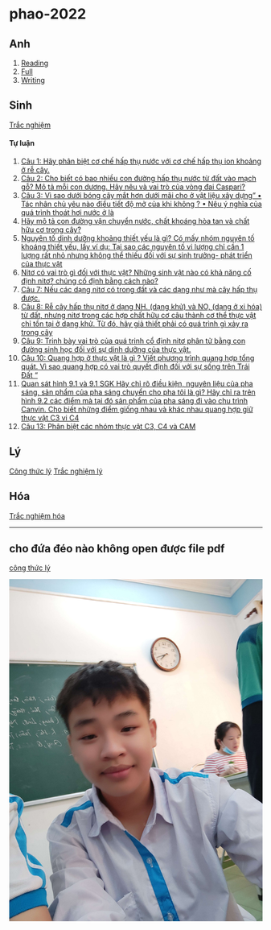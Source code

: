 # phao-2022


## Anh
1. [Reading](anh.md#reading)
2. [Full](anh.md#full)
3. [Writing](anh.md#writing)
## Sinh
[Trắc nghiệm](http://phao.qminh.xyz/tracnghiem.html?file=sinh&split=C%C3%A2u)

#### Tự luận

1. [Câu 1: Hãy phân biệt cơ chế hấp thụ nước với cơ chế hấp thụ ion khoảng ở rễ cây.](https://phao.qminh.xyz/sinh#c%C3%A2u-1-h%C3%A3y-ph%C3%A2n-bi%E1%BB%87t-c%C6%A1-ch%E1%BA%BF-h%E1%BA%A5p-th%E1%BB%A5-n%C6%B0%E1%BB%9Bc-v%E1%BB%9Bi-c%C6%A1-ch%E1%BA%BF-h%E1%BA%A5p-th%E1%BB%A5-ion-kho%E1%BA%A3ng-%E1%BB%9F-r%E1%BB%85-c%C3%A2y)
2. [Câu 2: Cho biết có bao nhiều con đường hấp thụ nước từ đất vào mạch gỗ? Mô tả mỗi con dương. Hãy nêu và vai trò của vòng đai Caspari?](https://phao.qminh.xyz/sinh#c%C3%A2u-2-cho-bi%E1%BA%BFt-c%C3%B3-bao-nhi%E1%BB%81u-con-%C4%91%C6%B0%E1%BB%9Dng-h%E1%BA%A5p-th%E1%BB%A5-n%C6%B0%E1%BB%9Bc-t%E1%BB%AB-%C4%91%E1%BA%A5t-v%C3%A0o-m%E1%BA%A1ch-g%E1%BB%97-m%C3%B4-t%E1%BA%A3-m%E1%BB%97i-con-d%C6%B0%C6%A1ng-h%C3%A3y-n%C3%AAu-v%C3%A0-vai-tr%C3%B2-c%E1%BB%A7a-v%C3%B2ng-%C4%91ai-caspari)
3. [Câu 3: Vì sao dưới bóng cây mắt hơn dưới mãi cho ở vật liệu xây dựng”
• Tác nhân chủ yêu nào điều tiết độ mở của khi không ?
• Nêu ý nghĩa của quá trình thoát hơi nước ở là](https://phao.qminh.xyz/sinh#c%C3%A2u-3-v%C3%AC-sao-d%C6%B0%E1%BB%9Bi-b%C3%B3ng-c%C3%A2y-m%E1%BA%AFt-h%C6%A1n-d%C6%B0%E1%BB%9Bi-m%C3%A3i-cho-%E1%BB%9F-v%E1%BA%ADt-li%E1%BB%87u-x%C3%A2y-d%E1%BB%B1ng)
4. [Hãy mô tả con đường vận chuyển nước, chất khoáng hòa tan và chất hữu cơ trong cây?](https://phao.qminh.xyz/sinh#c%C3%A2u-4-h%C3%A3y-m%C3%B4-t%E1%BA%A3-con-%C4%91%C6%B0%E1%BB%9Dng-v%E1%BA%ADn-chuy%E1%BB%83n-n%C6%B0%E1%BB%9Bc-ch%E1%BA%A5t-kho%C3%A1ng-h%C3%B2a-tan-v%C3%A0-ch%E1%BA%A5t-h%E1%BB%AFu-c%C6%A1-trong-c%C3%A2y)
5. [Nguyên tố dinh dưỡng khoảng thiết yếu là gì? Có mấy nhóm nguyên tố khoáng thiết yếu, lấy ví dụ:
Tại sao các nguyên tố vi lượng chỉ cần 1 lượng rất nhỏ nhưng không thể thiếu đối với sự sinh trưởng- phát triển của thực vật](https://phao.qminh.xyz/sinh#c%C3%A2u-5-nguy%C3%AAn-t%E1%BB%91-dinh-d%C6%B0%E1%BB%A1ng-kho%E1%BA%A3ng-thi%E1%BA%BFt-y%E1%BA%BFu-l%C3%A0-g%C3%AC-c%C3%B3-m%E1%BA%A5y-nh%C3%B3m-nguy%C3%AAn-t%E1%BB%91-kho%C3%A1ng-thi%E1%BA%BFt-y%E1%BA%BFu-l%E1%BA%A5y-v%C3%AD-d%E1%BB%A5)
6. [Nitơ có vai trò gì đối với thực vật? Những sinh vật nào có khả năng cố định nitơ? chúng cố định bằng cách nào?](https://phao.qminh.xyz/sinh#c%C3%A2u-6-nit%C6%A1-c%C3%B3-vai-tr%C3%B2-g%C3%AC-%C4%91%E1%BB%91i-v%E1%BB%9Bi-th%E1%BB%B1c-v%E1%BA%ADt-nh%E1%BB%AFng-sinh-v%E1%BA%ADt-n%C3%A0o-c%C3%B3-kh%E1%BA%A3-n%C4%83ng-c%E1%BB%91-%C4%91%E1%BB%8Bnh-nit%C6%A1-ch%C3%BAng-c%E1%BB%91-%C4%91%E1%BB%8Bnh-b%E1%BA%B1ng-c%C3%A1ch-n%C3%A0o)
7. [Câu 7: Nếu các dạng nitơ có trong đất và các dạng như mà cây hấp thụ được.](https://phao.qminh.xyz/sinh#c%C3%A2u-7-n%E1%BA%BFu-c%C3%A1c-d%E1%BA%A1ng-nit%C6%A1-c%C3%B3-trong-%C4%91%E1%BA%A5t-v%C3%A0-c%C3%A1c-d%E1%BA%A1ng-nh%C6%B0-m%C3%A0-c%C3%A2y-h%E1%BA%A5p-th%E1%BB%A5-%C4%91%C6%B0%E1%BB%A3c)
8. [Câu 8: Rễ cây hấp thụ nitơ ở dạng NH. (dạng khử) và NO, (dạng ở xi hóa) từ đất, nhưng nitơ trong các hợp chất hữu cơ câu thành cơ thể thực vật chỉ tồn tại ở dạng khử. Từ đó, hãy giả thiết phải có quá trình gì xảy ra trong cây](https://phao.qminh.xyz/sinh#c%C3%A2u-8-r%E1%BB%85-c%C3%A2y-h%E1%BA%A5p-th%E1%BB%A5-nit%C6%A1-%E1%BB%9F-d%E1%BA%A1ng-nh-d%E1%BA%A1ng-kh%E1%BB%AD-v%C3%A0-no-d%E1%BA%A1ng-%E1%BB%9F-xi-h%C3%B3a-t%E1%BB%AB-%C4%91%E1%BA%A5t-nh%C6%B0ng-nit%C6%A1-trong-c%C3%A1c-h%E1%BB%A3p-ch%E1%BA%A5t-h%E1%BB%AFu-c%C6%A1-c%C3%A2u-th%C3%A0nh-c%C6%A1-th%E1%BB%83-th%E1%BB%B1c-v%E1%BA%ADt-ch%E1%BB%89-t%E1%BB%93n-t%E1%BA%A1i-%E1%BB%9F-d%E1%BA%A1ng-kh%E1%BB%AD-t%E1%BB%AB-%C4%91%C3%B3-h%C3%A3y-gi%E1%BA%A3-thi%E1%BA%BFt-ph%E1%BA%A3i-c%C3%B3-qu%C3%A1-tr%C3%ACnh-g%C3%AC-x%E1%BA%A3y-ra-trong-c%C3%A2y)
9. [Câu 9: Trinh bày vai trò của quá trinh cổ định nitơ phân tử bằng con đường sinh học đối với sự dinh dưỡng của thực vật.](https://phao.qminh.xyz/sinh#c%C3%A2u-9-trinh-b%C3%A0y-vai-tr%C3%B2-c%E1%BB%A7a-qu%C3%A1-trinh-c%E1%BB%95-%C4%91%E1%BB%8Bnh-nit%C6%A1-ph%C3%A2n-t%E1%BB%AD-b%E1%BA%B1ng-con-%C4%91%C6%B0%E1%BB%9Dng-sinh-h%E1%BB%8Dc-%C4%91%E1%BB%91i-v%E1%BB%9Bi-s%E1%BB%B1-dinh-d%C6%B0%E1%BB%A1ng-c%E1%BB%A7a-th%E1%BB%B1c-v%E1%BA%ADt)
10. [Câu 10: Quang hợp ở thực vật là gì ? Viết phương trình quang hợp tổng quát. Vì sao quang hợp có vai trò quyết định đối với sự sống trên Trái Đất “](https://phao.qminh.xyz/sinh#c%C3%A2u-10-quang-h%E1%BB%A3p-%E1%BB%9F-th%E1%BB%B1c-v%E1%BA%ADt-l%C3%A0-g%C3%AC--vi%E1%BA%BFt-ph%C6%B0%C6%A1ng-tr%C3%ACnh-quang-h%E1%BB%A3p-t%E1%BB%95ng-qu%C3%A1t-v%C3%AC-sao-quang-h%E1%BB%A3p-c%C3%B3-vai-tr%C3%B2-quy%E1%BA%BFt-%C4%91%E1%BB%8Bnh-%C4%91%E1%BB%91i-v%E1%BB%9Bi-s%E1%BB%B1-s%E1%BB%91ng-tr%C3%AAn-tr%C3%A1i-%C4%91%E1%BA%A5t-)
11. [Quan sát hình 9.1 và 9.1 SGK
Hãy chỉ rõ điều kiện, nguyên liệu của pha sáng, sản phẩm của pha sáng chuyển cho pha tôi là gì?
Hãy chỉ ra trên hình 9.2 các điểm mà tại đó sản phẩm của pha sáng đi vào chu trình Canvin.
Cho biết những điểm giống nhau và khác nhau quang hợp giữ thực vật C3 vi C4](https://phao.qminh.xyz/sinh#c%C3%A2u-12-quan-s%C3%A1t-h%C3%ACnh-91-v%C3%A0-91-sgk)
12. [Câu 13: Phân biệt các nhóm thực vật C3, C4 và CAM](https://phao.qminh.xyz/sinh#c%C3%A2u-13-ph%C3%A2n-bi%E1%BB%87t-c%C3%A1c-nh%C3%B3m-th%E1%BB%B1c-v%E1%BA%ADt-c3-c4-v%C3%A0-cam)


## Lý
[Công thức lý](./data/C%C3%B4ng-th%E1%BB%A9c-l%C3%BD-11.pdf)
[Trắc nghiệm lý](./data/ly.pdf)

## Hóa
[Trắc nghiệm hóa](./data/hoa.pdf)




-------------------------



## cho đứa đéo nào không open được file pdf
[công thức lý]()


![Vinh](img/vinh.jpg)
